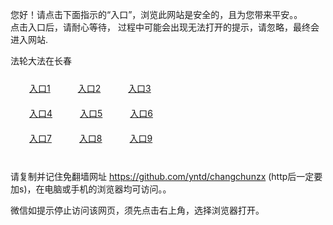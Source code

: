 您好！请点击下面指示的“入口”，浏览此网站是安全的，且为您带来平安。。 <br/>
点击入口后，请耐心等待， 过程中可能会出现无法打开的提示，请忽略，最终会进入网站. </br>

法轮大法在长春<br/>
<div style="padding:10px"><a style="margin:20px" target="_blank" href="https://d2szxam1xvrwwm.cloudfront.net/2Qpsp?xkjlyk" id="ccLink1" rel="nofollow">入口1</a> <a target="_blank" style="margin:20px" href="https://d2yd5s74ubmr2k.cloudfront.net/2Qpsp?yhxno" id="ccLink2" rel="nofollow">入口2</a> <a style="margin:20px" target="_blank" href="https://d2xc1nc5f2233d.cloudfront.net/2Qpsp?kkcstv" id="ccLink3" rel="nofollow">入口3</a></div>

<div style="padding:10px" ><a style="margin:20px" target="_blank" href="https://d2szxam1xvrwwm.cloudfront.net/2Qpsp?xkjlyk" id="ccLink4" rel="nofollow">入口4</a> <a style="margin:20px" href="https://d2yd5s74ubmr2k.cloudfront.net/2Qpsp?yhxno" target="_blank" id="ccLink5" rel="nofollow">入口5</a> <a style="margin:20px" href="https://d2xc1nc5f2233d.cloudfront.net/2Qpsp?kkcstv" target="_blank" id="ccLink6" rel="nofollow">入口6</a></div>

<div style="padding:10px"><a style="margin:20px" target="_blank" href="https://d2szxam1xvrwwm.cloudfront.net/2Qpsp?xkjlyk" id="ccLink7" rel="nofollow">入口7</a> <a style="margin:20px" href="https://d2yd5s74ubmr2k.cloudfront.net/2Qpsp?yhxno" target="_blank" id="ccLink8" rel="nofollow">入口8</a> <a style="margin:20px" target="_blank" href="https://d2xc1nc5f2233d.cloudfront.net/2Qpsp?kkcstv" id="ccLink9" rel="nofollow">入口9</a></div>

<br/>



请复制并记住免翻墙网址 https://github.com/yntd/changchunzx (http后一定要加s)，在电脑或手机的浏览器均可访问。。<br/>

微信如提示停止访问该网页，须先点击右上角，选择浏览器打开。
